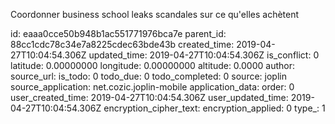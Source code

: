 Coordonner business school leaks scandales sur ce qu'elles achètent 

id: eaaa0cce50b948b1ac551771976bca7e
parent_id: 88cc1cdc78c34e7a8225cdec63bde43b
created_time: 2019-04-27T10:04:54.306Z
updated_time: 2019-04-27T10:04:54.306Z
is_conflict: 0
latitude: 0.00000000
longitude: 0.00000000
altitude: 0.0000
author: 
source_url: 
is_todo: 0
todo_due: 0
todo_completed: 0
source: joplin
source_application: net.cozic.joplin-mobile
application_data: 
order: 0
user_created_time: 2019-04-27T10:04:54.306Z
user_updated_time: 2019-04-27T10:04:54.306Z
encryption_cipher_text: 
encryption_applied: 0
type_: 1